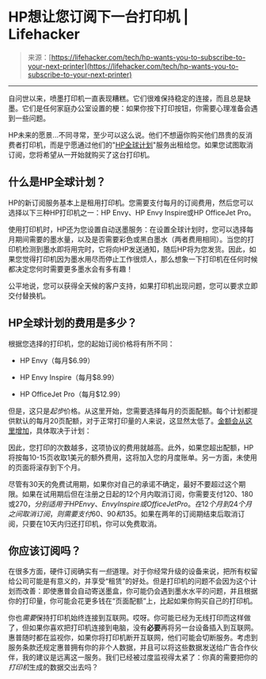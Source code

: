 <!--yml

类别：未分类

日期：2024-05-27 14:31:44

-->

# HP想让您订阅下一台打印机 | Lifehacker

> 来源：[https://lifehacker.com/tech/hp-wants-you-to-subscribe-to-your-next-printer](https://lifehacker.com/tech/hp-wants-you-to-subscribe-to-your-next-printer)

* * *

自问世以来，喷墨打印机一直表现糟糕。它们很难保持稳定的连接，而且总是缺墨。它们是任何家庭办公室设置的梗：如果你按下打印按钮，你需要心理准备会遇到一些问题。

HP未来的愿景...不同寻常，至少可以这么说。他们不想逼你购买他们昂贵的反消费者打印机，而是宁愿通过他们的"[HP全球计划](https://www.hp.com/us-en/all-in-plan/printers/officejet-pro.html "(在新窗口中打开)")"服务出租给您。如果您试图取消订阅，您将希望从一开始就购买了这台打印机。

## 什么是HP全球计划？

HP的新订阅服务基本上是租用打印机。您需要支付每月的订阅费用，然后您可以选择以下三种HP打印机之一：HP Envy、HP Envy Inspire或HP OfficeJet Pro。

使用打印机时，HP还为您设置自动送墨服务：在设置全球计划时，您可以选择每月期间需要的墨水量，以及是否需要彩色或黑白墨水（两者费用相同）。当您的打印机检测到墨水即将用完时，它将向HP发送通知，随后HP将为您发货。因此，如果您觉得打印机因为墨水用尽而停止工作很烦人，那么想象一下打印机在任何时候都决定您何时需要更多墨水会有多有趣！

公平地说，您可以获得全天候的客户支持，如果打印机出现问题，您可以要求立即交付替换机。

## HP全球计划的费用是多少？

根据您选择的打印机，您的起始订阅价格将有所不同：

+   HP Envy（每月$6.99）

+   HP Envy Inspire（每月$8.99）

+   HP OfficeJet Pro（每月$12.99）

但是，这只是*起步*价格。从这里开始，您需要选择每月的页面配额。每个计划都提供默认的每月20页配额，对于正常打印量的人来说，这显然太低了。[金额会从这里增加](https://arstechnica.com/gadgets/2024/02/hp-wants-you-to-pay-up-to-36-month-to-rent-a-printer-that-it-monitors/ "(在新窗口中打开")，具体取决于计划：

因此，您打印的次数越多，这项协议的费用就越高。此外，如果您超出配额，HP将按每10-15页收取1美元的额外费用，这将加入您的月度账单。另一方面，未使用的页面将滚存到下个月。

尽管有30天的免费试用期，如果你对自己的承诺不确定，最好不要超过这个期限。如果在试用期后但在注册之日起的12个月内取消订阅，你需要支付$120、$180或$270，分别适用于HP Envy、Envy Inspire或OfficeJet Pro。在12个月到24个月之间取消订阅，则需要支付$60、$90和$135。如果在两年的订阅期结束后取消订阅，只要在10天内归还打印机，你可以免费取消。

## 你应该订阅吗？

在很多方面，硬件订阅确实有*一些*道理。对于你经常升级的设备来说，把所有权留给公司可能是有意义的，并享受“租赁”的好处。但是打印机的问题不会因为这个计划而改善：即使惠普会自动寄送墨盒，你可能仍会遇到墨水水平的问题，并且根据你的打印量，你可能会花更多钱在“页面配额”上，比起如果你购买自己的打印机。

你也*需要*保持打印机始终连接到互联网。哎呀。你可能已经为无线打印而这样做了，但如果你喜欢把打印机连接到电脑，没有**必要**再将另一台设备插入到互联网。惠普随时都在监视你，如果你将打印机断开互联网，他们可能会切断服务。考虑到服务条款还规定惠普拥有你的非个人数据，并且可以将这些数据发送给广告合作伙伴，我的建议是远离这一服务。我们已经被过度监视得太紧了：你真的需要把你的*打印机*生成的数据交出去吗？
